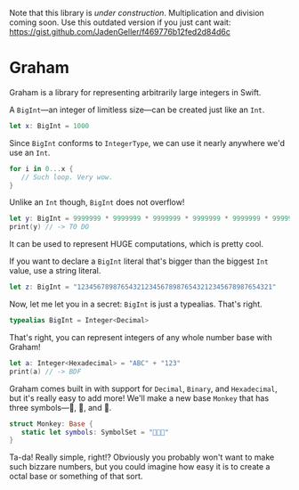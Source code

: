 Note that this library is *under construction*. Multiplication and division coming soon. Use this outdated version if you just cant wait:
https://gist.github.com/JadenGeller/f469776b12fed2d84d6c

# Graham

Graham is a library for representing arbitrarily large integers in Swift.

A `BigInt`—an integer of limitless size—can be created just like an `Int`.
```swift
let x: BigInt = 1000
```
Since `BigInt` conforms to `IntegerType`, we can use it nearly anywhere we'd use an `Int`.
```swift
for i in 0...x {
   // Such loop. Very wow.
}
```
Unlike an `Int` though, `BigInt` does not overflow!
```swift
let y: BigInt = 9999999 * 9999999 * 9999999 * 9999999 * 9999999 * 9999999
print(y) // -> TO DO
```
It can be used to represent HUGE computations, which is pretty cool.

If you want to declare a `BigInt` literal that's bigger than the biggest `Int` value, use a string literal.
```swift
let z: BigInt = "1234567898765432123456789876543212345678987654321"
```

Now, let me let you in a secret: `BigInt` is just a typealias. That's right.
```swift
typealias BigInt = Integer<Decimal>
```
That's right, you can represent integers of any whole number base with Graham!
```swift
let a: Integer<Hexadecimal> = "ABC" + "123"
print(a) // -> BDF
```

Graham comes built in with support for `Decimal`, `Binary`, and `Hexadecimal`, but it's really easy to add more! We'll make a new base `Monkey` that has three symbols—🙈, 🙉, and 🙊.
```swift
struct Monkey: Base {
   static let symbols: SymbolSet = "🙈🙉🙊"
}
```
Ta-da! Really simple, right!? Obviously you probably won't want to make such bizzare numbers, but you could imagine how easy it is to create a octal base or something of that sort.
